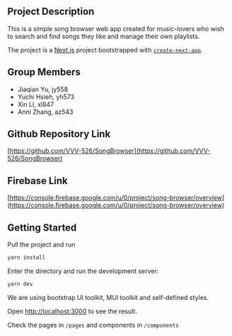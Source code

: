 ## Project Description
This is a simple song browser web app created for music-lovers who wish to search and find songs they like and manage their own playlists.

The project is a [Next.js](https://nextjs.org/) project bootstrapped with [`create-next-app`](https://github.com/vercel/next.js/tree/canary/packages/create-next-app). 

## Group Members

- Jiaqian Yu, jy558
- Yuchi Hsieh, yh573
- Xin Li, xl847
- Anni Zhang, az543 

## Github Repository Link
[https://github.com/VVV-526/SongBrowser](https://github.com/VVV-526/SongBrowser)

## Firebase Link
[https://console.firebase.google.com/u/0/project/song-browser/overview] (https://console.firebase.google.com/u/0/project/song-browser/overview)

## Getting Started
Pull the project and run 

```bash
yarn install
```

Enter the directory and run the development server:

```bash
yarn dev
```

We are using bootstrap UI toolkit, MUI toolkit and self-defined styles.

Open [http://localhost:3000](http://localhost:3000) to see the result.

Check the pages in `/pages` and components in `/components`
